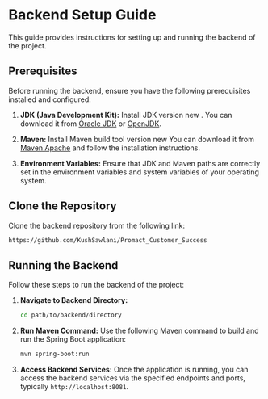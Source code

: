 # Backend Setup Guide

This guide provides instructions for setting up and running the backend of the project.

## Prerequisites

Before running the backend, ensure you have the following prerequisites installed and configured:

1. **JDK (Java Development Kit):** Install JDK version new . You can download it from [Oracle JDK](https://www.oracle.com/java/technologies/javase-jdk11-downloads.html) or [OpenJDK](https://adoptopenjdk.net/).

2. **Maven:** Install Maven build tool version new  You can download it from [Maven Apache](https://maven.apache.org/download.cgi) and follow the installation instructions.

3. **Environment Variables:** Ensure that JDK and Maven paths are correctly set in the environment variables and system variables of your operating system.

## Clone the Repository

Clone the backend repository from the following link:
 ```bash
https://github.com/KushSawlani/Promact_Customer_Success
   ```

## Running the Backend

Follow these steps to run the backend of the project:

1. **Navigate to Backend Directory:**
    ```bash
    cd path/to/backend/directory
    ```

2. **Run Maven Command:**
    Use the following Maven command to build and run the Spring Boot application:
    ```bash
    mvn spring-boot:run
    ```

3. **Access Backend Services:**
    Once the application is running, you can access the backend services via the specified endpoints and ports, typically `http://localhost:8081`.



